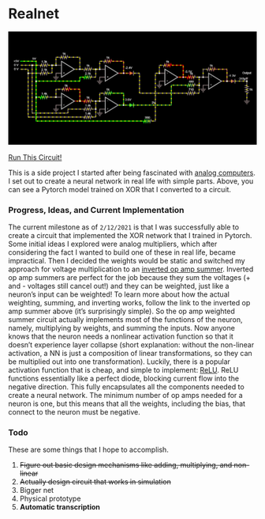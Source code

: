 # Realnet

![Screenshot](Screenshot.png)

[Run This Circuit!](https://www.falstad.com/circuit/circuitjs.html?ctz=CQAgjCAMB0l3BWcMBMcUHYMGZIA4UA2ATmIxAUgosgCgwMUoQAWPEAWmybefKSRUh0JAA16jZoRaduIaX2aDmMJAE1aAJWZyuTOUNZVlwhLQDuzXmEKt2dAIbgWMhWnYL2YJB2-J4cFCw8Nh4LISQhBhsCDjR+MxgAXSWNnYgcrwpGTzsvFkW6bwKBQBO8jK8xLZZ4LjZYCh5Xi7pDU3pjV622e4VICgorjK9Q-2DMmnt3c6TPbTlYK1pDLZT-g0Ya7YT4POprXhUXSBHULQA5uAdZyfVKgv9Z-dnVChJ2VRyaQaFVAppBQNWwA2yvQppM5ycGWaFUXgw9JnTxCQr3ayNNoQzHWDoFVI4ryYxFgYlUF6o1K2OQ0pijYYDFj-EaPIbMgaSIEbQqYJhuPAeFlObhUKFhU6i8A+PwfAKcGABJaESgYAVEaREBDYRLJHkC-q4BnZQ0GtD9Y2QBkm36wy05HJfOmPEX27AIfR07mw932pmO86WP2+wJnFCFUIyM5BxFNQUDfX3XoJnaSROs1M7JkgRMDD48sakpi7NOWYuZ8n7V25e1hwNEosFzGOWbgYhFhJgNunKWcGXJYQBN0YMDYKLYFgYYgC7CdnUBHkdru7TtO0sFpcF1oNZZba5eXfTcC7k5LFmpDqnluXuiLZbLLvXr2tpiX5db-OTJdZlcBvdHtaYqsv6Fv+2ZrAejz3EBAIHs4cAQq0fQnH0dBXMhHYdLslLpJk9a-hi1ZAdk1i7jB8zlGyz4ci+XbHPAPKSD+sZUUmXhLvqWF6uwuzMSgCCVrxYy8gMYysQM-HUeJAn6j+Jo-han4esctG0MKZp9BGAwJF40pILK8DyNAjTvOOjTYNgxAsN4hAAKa+IY+kKVRckRL+LmOscrk3g6exfD6NgOfR3ovq5QYBfhgThUGfS1kYbwJJpKHhma9wmmmVxpdSdogdhLq7CanEZXa+XFVmqIUZIPFZlhcHecJfHllJiR+jy1UFrunGpB17WNZsjVyJRxpFlmuHAWCnlNcCTWUQ1EXxXkaRJYGIbwpCqIACasGtrAIm84AAHKxKStCbVZOwJC43EJC+h3DmAhSXVp7AIEu12PMqawdIQMkdPCRzvRJ4Xfd0hjDtkCCtLw-F-ec5TQ+kL3VnR8FOPD9yEGMLw9r4en9kEASUJQTJutwKBtoQ45zkFFBdsUWb4hUMPSBWAyFMzYHyJjlbwyBEOTE2lwUMsmJ83+2Hs+jElpuUH0c8DHPI9k8v3Bgdppk4OAAUwRzHMS2N9sk8rBHAo7eCwoTvPgpBDFyjmFKrMgqyllaMCzrvmvbZoKJrHvlD73vfeaT7uyro4K-bgeeICZ6nNHsda6zlh4CsZK66uIA+yc7snKhGdmln+dbr+ycJ3g3wC5tZcvsSBEDAdR33Untd4ACAtJ632tQZisV4F3neffYjy9wPpxQV5T7D75o-gfMVyT0B8+0fh+41NxkjZA7HObzn9vZV9P2D+UbBvJICDd+v2bEODrlnKLiKi1DhzYXfxg3M-b8UJh6+FO6a9MGfRZv51hPtWYSStAYdERmLH+D5IEPnfJYeW4Vt5eV3nMKg29fps0BqFUE2FHpRhRPhIh4R0G-igX0KB15aBoHIPPYkFJWAgAAPIAFcAAuAAHDhtAgA)

This is a side project I started after being fascinated with [analog computers](https://en.wikipedia.org/wiki/Analog_computer). I set out to create a neural network in real life with simple parts. Above, you can see a Pytorch model trained on XOR that I converted to a circuit.

### Progress, Ideas, and Current Implementation

The current milestone as of `2/12/2021` is that I was successfully able to create a circuit that implemented the XOR network that I trained in Pytorch. Some initial ideas I explored were analog multipliers, which after considering the fact I wanted to build one of these in real life, became impractical. Then I decided the weights would be static and switched my approach for voltage multiplication to an [inverted op amp summer](https://www.electronics-tutorials.ws/opamp/opamp_4.html). Inverted op amp summers are perfect for the job because they sum the voltages (+ and - voltages still cancel out!) and they can be weighted, just like a neuron’s input can be weighted! To learn more about how the actual weighting, summing, and inverting works, follow the link to the inverted op amp summer above (it’s surprisingly simple). So the op amp weighted summer circuit actually implements most of the functions of the neuron, namely, multiplying by weights, and summing the inputs. Now anyone knows that the neuron needs a nonlinear activation function so that it doesn’t experience layer collapse (short explanation: without the non-linear activation, a NN is just a composition of linear transformations, so they can be multiplied out into one transformation). Luckily, there is a popular activation function that is cheap, and simple to implement: [ReLU](https://en.wikipedia.org/wiki/Rectifier_(neural_networks)). ReLU functions essentially like a perfect diode, blocking current flow into the negative direction. This fully encapsulates all the components needed to create a neural network. The minimum number of op amps needed for a neuron is one, but this means that all the weights, including the bias, that connect to the neuron must be negative.



### Todo

These are some things that I hope to accomplish.

1. ~~Figure out basic design mechanisms like adding, multiplying, and non-linear~~
2. ~~Actually design circuit that works in simulation~~
3. Bigger net
4. Physical prototype
5. **Automatic transcription**